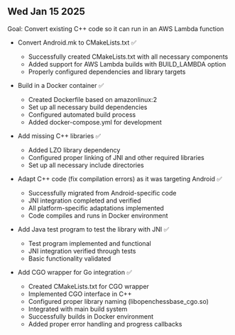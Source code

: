 ## Wed Jan 15 2025

Goal: Convert existing C++ code so it can run in an AWS Lambda function

- Convert Android.mk to CMakeLists.txt ✅
  - Successfully created CMakeLists.txt with all necessary components
  - Added support for AWS Lambda builds with BUILD_LAMBDA option
  - Properly configured dependencies and library targets

- Build in a Docker container ✅
  - Created Dockerfile based on amazonlinux:2
  - Set up all necessary build dependencies
  - Configured automated build process
  - Added docker-compose.yml for development

- Add missing C++ libraries ✅
  - Added LZO library dependency
  - Configured proper linking of JNI and other required libraries
  - Set up all necessary include directories

- Adapt C++ code (fix compilation errors) as it was targeting Android ✅
  - Successfully migrated from Android-specific code
  - JNI integration completed and verified
  - All platform-specific adaptations implemented
  - Code compiles and runs in Docker environment

- Add Java test program to test the library with JNI ✅
  - Test program implemented and functional
  - JNI integration verified through tests
  - Basic functionality validated

- Add CGO wrapper for Go integration ✅
  - Created CMakeLists.txt for CGO wrapper
  - Implemented CGO interface in C++
  - Configured proper library naming (libopenchessbase_cgo.so)
  - Integrated with main build system
  - Successfully builds in Docker environment
  - Added proper error handling and progress callbacks
